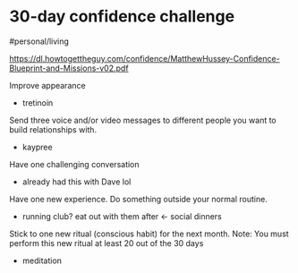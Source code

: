 # 30-day confidence challenge
#personal/living

https://dl.howtogettheguy.com/confidence/MatthewHussey-Confidence-Blueprint-and-Missions-v02.pdf

Improve appearance
* tretinoin

Send three voice and/or video messages to different people you want to build relationships with. 
* kaypree


Have one challenging conversation
* already had this with Dave lol

Have one new experience. Do something outside your normal routine.
* running club? eat out with them after <- social dinners


Stick to one new ritual (conscious habit) for the next month. Note: You must perform this new ritual at least 20 out of the 30 days
* meditation